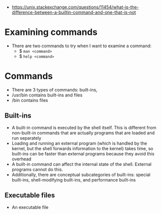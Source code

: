 - https://unix.stackexchange.com/questions/11454/what-is-the-difference-between-a-builtin-command-and-one-that-is-not

# Examining commands
- There are two commands to try when I want to examine a command:
    - $ `man <command>`
    - $ `help <command>`

# Commands
- There are 3 types of commands: built-ins, 
- /usr/bin contains built-ins and files
- /bin contains files

## Built-ins
- A built-in command is executed by the shell itself. This is different from non-built-in commands that are actually programs that are loaded and run
  separately
- Loading and running an external program (which is handled by the kernel, but the shell forwards information to the kernel) takes time, so built-ins
  can be faster than external programs because they avoid this overhead
- A built-in command can affect the internal state of the shell. External programs cannot do this.
- Additionally, there are conceptual subcategories of built-ins: special built-ins, shell-modifying built-ins, and performance built-ins

## Executable files
- An executable file